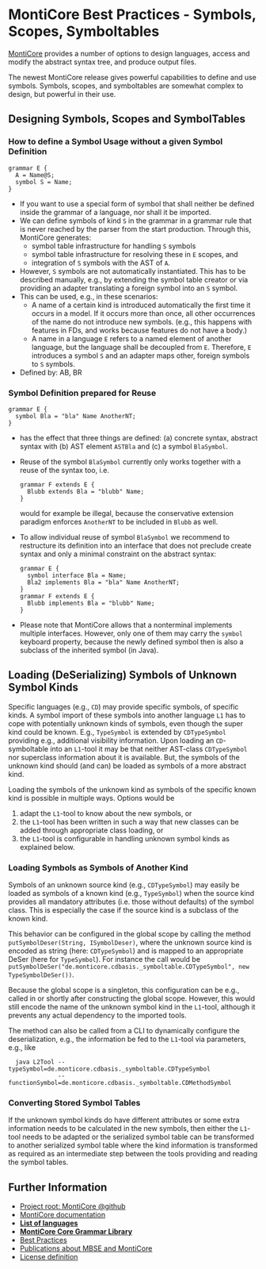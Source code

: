 <!-- (c) https://github.com/MontiCore/monticore -->

# MontiCore Best Practices - Symbols, Scopes, Symboltables

[MontiCore](https://www.monticore.de) provides a number of options to design 
languages, access and modify the abstract syntax tree, and produce output files.

The newest MontiCore release gives powerful capabilities to define and 
use symbols. Symbols, scopes, and symboltables are somewhat complex 
to design, but powerful in their use.


## **Designing Symbols, Scopes and SymbolTables** 

### How to define a Symbol Usage without a given Symbol Definition
  ```
  grammar E { 
    A = Name@S; 
    symbol S = Name; 
  }
  ```

* If you want to use a special form of symbol that shall neither be defined 
  inside the grammar of a language, nor shall it be imported.
* We can define symbols of kind `S` in the grammar in a grammar rule that 
  is never reached by the parser from the start production.
  Through this, MontiCore generates:
  * symbol table infrastructure for handling `S` symbols
  * symbol table infrastructure for resolving these in `E` scopes, and 
  * integration of `S` symbols with the AST of `A`.
* However, `S` symbols are not automatically instantiated. 
  This has to be described manually, e.g., by extending the symbol table 
  creator or via providing an adapter translating a foreign symbol into an `S` symbol.
* This can be used, e.g., in these scenarios: 
  * A name of a certain kind is introduced automatically the first time it occurs 
    in a model. If it occurs more than once, all other occurrences of the name 
    do not introduce new symbols. (e.g., this happens with features in FDs,
    and works because features do not have a body.)
  * A name in a language `E` refers to a named element of another language, 
    but the language shall be decoupled from `E`. 
    Therefore, `E` introduces a symbol `S` and an adapter maps other, foreign 
    symbols to `S` symbols.
* Defined by: AB, BR


### Symbol Definition prepared for Reuse 

  ```
  grammar E { 
    symbol Bla = "bla" Name AnotherNT; 
  }
  ```
* has the effect that three things are defined: (a) concrete syntax, 
  abstract syntax with (b) AST element `ASTBla`
  and (c) a symbol `BlaSymbol`.
* Reuse of the symbol `BlaSymbol` currently only works together with a reuse
  of the syntax too, i.e.

  ```
  grammar F extends E { 
    Blubb extends Bla = "blubb" Name; 
  }
  ```
  would for example be illegal, because the conservative extension paradigm 
  enforces `AnotherNT` to be included in `Blubb` as well. 
* To allow individual reuse of symbol `BlaSymbol` we recommend to
  restructure its definition into an interface that does not preclude
  create syntax and only a minimal constraint on the abstract syntax:

  ```
  grammar E { 
    symbol interface Bla = Name; 
    Bla2 implements Bla = "bla" Name AnotherNT; 
  }
  grammar F extends E { 
    Blubb implements Bla = "blubb" Name; 
  }
  ```

* Please note that MontiCore allows that a nonterminal implements
  multiple interfaces. However, only one of them may carry the `symbol` 
  keyboard property, because the newly defined symbol then is also 
  a subclass of the inherited symbol (in Java).

## Loading (DeSerializing) Symbols of Unknown Symbol Kinds

Specific languages (e.g., `CD`) may provide specific symbols, of specific kinds.
A symbol import of these symbols into another language `L1` has to cope with 
potentially unknown kinds of symbols, even though the super kind could be known. 
E.g., `TypeSymbol` is extended by `CDTypeSymbol` providing e.g., additional 
visibility information.
Upon loading an `CD`-symboltable into an `L1`-tool
it may be that neither AST-class `CDTypeSymbol` nor superclass information about 
it is available.
But, the symbols of the unknown kind should (and can) be loaded as symbols of a more abstract kind. 

Loading the symbols of the unknown kind as symbols of the specific known kind is possible in multiple ways.
Options would be 
  1. adapt the `L1`-tool to know about the new symbols, or 
  2. the `L1`-tool has been written in such a way that new classes can be added 
     through appropriate class loading, or 
  3. the `L1`-tool is configurable in handling unknown symbol kinds as explained below.

### Loading Symbols as Symbols of Another Kind

Symbols of an unknown source kind (e.g., `CDTypeSymbol`) may easily be loaded as 
symbols of a known kind (e.g., `TypeSymbol`) when the source kind provides
all mandatory attributes (i.e. those without defaults) of the symbol class.
This is especially the case if the source kind is a subclass of the known 
kind.

This behavior can be configured in the global scope by calling the method ```putSymbolDeser(String, ISymbolDeser)```,
where the unknown source kind is encoded as string (here: `CDTypeSymbol`) and is mapped to
an appropriate DeSer (here for `TypeSymbol`). 
For instance the call would be 
```putSymbolDeSer("de.monticore.cdbasis._symboltable.CDTypeSymbol", new TypeSymbolDeSer())```.

Because the global scope is a singleton, this configuration can be e.g., called in or shortly 
after constructing the global scope. However, this would still encode the name of the unknown
symbol kind in the `L1`-tool, although it prevents any actual dependency to the imported tools.

The method can also be called from a CLI to dynamically configure the deserialization,
e.g., the information be fed to the `L1`-tool via parameters, e.g., like
```
  java L2Tool --typeSymbol=de.monticore.cdbasis._symboltable.CDTypeSymbol
              --functionSymbol=de.monticore.cdbasis._symboltable.CDMethodSymbol
```

### Converting Stored Symbol Tables

If the unknown symbol kinds do have different attributes or some extra information
needs to be calculated in the new symbols, then either the `L1`-tool needs to be adapted or
the serialized symbol table can be transformed to another 
serialized symbol table where the kind information is transformed as required as an
intermediate step between the tools providing and reading the symbol tables.

## Further Information

* [Project root: MontiCore @github](https://github.com/MontiCore/monticore)
* [MontiCore documentation](https://www.monticore.de/)
* [**List of languages**](https://github.com/MontiCore/monticore/blob/opendev/docs/Languages.md)
* [**MontiCore Core Grammar Library**](https://github.com/MontiCore/monticore/blob/opendev/monticore-grammar/src/main/grammars/de/monticore/Grammars.md)
* [Best Practices](https://github.com/MontiCore/monticore/blob/opendev/docs/BestPractices.md)
* [Publications about MBSE and MontiCore](https://www.se-rwth.de/publications/)
* [License definition](https://github.com/MontiCore/monticore/blob/master/00.org/Licenses/LICENSE-MONTICORE-3-LEVEL.md)

